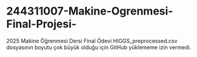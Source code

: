 # 244311007-Makine-Ogrenmesi-Final-Projesi-
2025 Makine Öğrenmesi Dersi Final Ödevi 
HIGGS_preprocessed.csv dosyasının boyutu çok büyük olduğu için GitHub yüklememe izin vermedi. 
